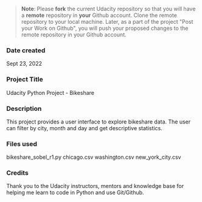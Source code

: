>**Note**: Please **fork** the current Udacity repository so that you will have a **remote** repository in **your** Github account. Clone the remote repository to your local machine. Later, as a part of the project "Post your Work on Github", you will push your proposed changes to the remote repository in your Github account.

### Date created
Sept 23, 2022

### Project Title
Udacity Python Project - Bikeshare

### Description
This project provides a user interface to explore bikeshare data. The user can filter by city, month and day and get descriptive statistics.

### Files used
bikeshare_sobel_r1.py
chicago.csv
washington.csv
new_york_city.csv

### Credits
Thank you to the Udacity instructors, mentors and knowledge base for helping me learn to code in Python and use Git/Github.
